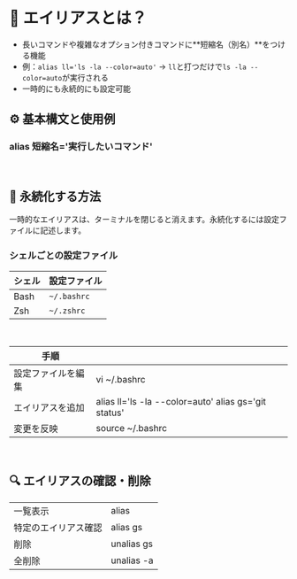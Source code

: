 # 🧠 エイリアスとは？

-   長いコマンドや複雑なオプション付きコマンドに**短縮名（別名）**をつける機能
-   例：`alias ll='ls -la --color=auto'` → `ll`と打つだけで`ls -la --color=auto`が実行される
-   一時的にも永続的にも設定可能

## ⚙️ 基本構文と使用例

### alias 短縮名='実行したいコマンド'

<br>

## 🔄 永続化する方法

一時的なエイリアスは、ターミナルを閉じると消えます。永続化するには設定ファイルに記述します。

### シェルごとの設定ファイル


| シェル | 設定ファイル |
|---------------|-------------|
| Bash | `~/.bashrc` | 
| Zsh | `~/.zshrc` |

<br>

| 手順 |  |
|--------------------------|---------------------------|
| 設定ファイルを編集 | vi ~/.bashrc |
| エイリアスを追加 | alias ll='ls -la --color=auto' alias gs='git status' |
| 変更を反映 | source ~/.bashrc |

<br>

## 🔍 エイリアスの確認・削除
|  |  |
|--------------------|----------------|
| 一覧表示 | alias |
| 特定のエイリアス確認 | alias gs |
| 削除 | unalias gs |
| 全削除 | unalias -a |
